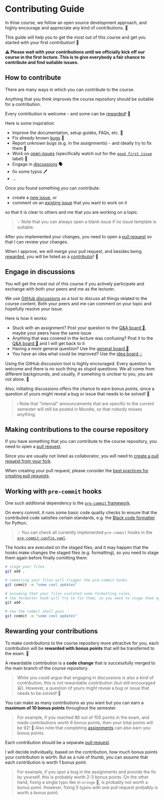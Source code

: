 # Contributing Guide

In thise course, we follow an open source development approach, and highly encourage and appreciate any kind of contributions. 👐

This guide will help you to get the most out of this course and get you started with your first contribution! 🚀

**⚠️ Please wait with your contributions until we officially kick off our course in the first lecture. This is to give everybody a fair chance to contribute and find suitable issues.**

## How to contribute

There are many ways in which you can contribute to the course.

Anything that you think improves the course repository should be suitable for a contribution.

Every contribution is welcome - and some can be [rewarded](#rewarding-your-contributions)! 🏅

Here is some inspiration:

- Improve the documentation, setup guides, FAQs, etc. 📘
- Fix already known [bugs](https://github.com/pkeilbach/htwg-practical-nlp/labels/bug) 🐞
- Report unknown bugs (e.g. in the assignments) - and ideally try to fix them 🔧
- Work on [open issues](https://github.com/pkeilbach/htwg-practical-nlp/issues) (specifically watch out for the [`good first issue`](https://github.com/pkeilbach/htwg-practical-nlp/labels/good%20first%20issue) label) 🐣
- Engage in [discussions](https://github.com/pkeilbach/htwg-practical-nlp/discussions) 🗣️
- fix some typos 🖊️
- ...

Once you found something you can contribute:

- create a [new issue](https://github.com/pkeilbach/htwg-practical-nlp/issues/new/choose), or
- comment on an [existing issue](https://github.com/pkeilbach/htwg-practical-nlp/issues) that you want to work on it

so that it is clear to others and me that you are working on a topic.

> 💡 Note that you can always open a blank issue if no issue template is suitable.

After you implemented your changes, you need to open a [pull request](#making-contributions-to-the-course-repository) so that I can review your changes.

When I approve, we will merge your pull request, and besides being [rewarded](#rewarding-your-contributions), you will be listed as a [contributor](https://github.com/pkeilbach/htwg-practical-nlp/graphs/contributors)! 🎉

## Engage in discussions

You will get the most out of this course if you actively participate and exchange with both your peers and me as the lecturer.

We use [GitHub discussions](https://github.com/pkeilbach/htwg-practical-nlp/discussions) as a tool to discuss all things related to the course content.
Both your peers and me can comment on your topic and hopefully resolve your issue.

Here is how it works:

- Stuck with an assignment? Post your question to the [Q&A board 🙏](https://github.com/pkeilbach/htwg-practical-nlp/discussions/categories/q-a), maybe your peers have the same issue
- Anything that was covered in the lecture was confusing? Post it to the [Q&A board 🙏](https://github.com/pkeilbach/htwg-practical-nlp/discussions/categories/q-a) and I will get back to it
- Having a more general question? Use the [general board 💬](https://github.com/pkeilbach/htwg-practical-nlp/discussions/categories/general)
- You have an idea what could be improved? Use the [idea board 💡](https://github.com/pkeilbach/htwg-practical-nlp/discussions/categories/ideas)

Using the GitHub discussion tool is highly encouraged.
Every question is welcome and there is no such thing as stupid questions.
We all come from different backgrounds, and usually, if somehing is unclear to you, you are not alone. 👐

Also, initiating discussions offers the chance to earn bonus points, since a question of yours might reveal a bug or issue that needs to be solved! 🏅

> ℹ️ Note that "internal" announcements that are specific to the current semester will still be posted in Moodle, so that nobody misses anything.

## Making contributions to the course repository

If you have something that you can contribute to the course repository, you need to open a [pull request](https://docs.github.com/en/pull-requests/collaborating-with-pull-requests/proposing-changes-to-your-work-with-pull-requests/about-pull-requests).

Since you are usually not listed as collaborator, you will need to [create a pull request from your fork](https://docs.github.com/en/pull-requests/collaborating-with-pull-requests/proposing-changes-to-your-work-with-pull-requests/creating-a-pull-request-from-a-fork).

When creating your pull request, please consider the [best practices for creating pull requests](https://docs.github.com/en/pull-requests/collaborating-with-pull-requests/getting-started/best-practices-for-pull-requests#best-practices-for-creating-pull-requests).

## Working with `pre-commit` hooks

One such additional dependency is the [`pre-commit` framework](https://pre-commit.com/).

On every commit, it runs some basic code quality checks to ensure that the contributed code satisfies certain standards, e.g. the [Black code formatter](https://black.readthedocs.io/en/stable/) for Python.

> 💡 You can check all currently implemented `pre-commit` hooks in the [`pre-commit-config.yaml`](https://github.com/pkeilbach/htwg-practical-nlp/blob/main/.pre-commit-config.yaml).

The hooks are executed on the staged files, and it may happen that the hooks make changes the staged files (e.g. formatting), so you need to stage them again before finally comitting them:

```sh
# stage your files
git add .

# commiting your files will trigger the pre-commit hooks
git commit -m "some cool updates"

# assuming that your files violated some formatting rules,
# the formatter hook will try to fix them, so you need to stage them again
git add .

# now the commit shall pass
git commit -m "some cool updates"
```

## Rewarding your contributions

To make contributions to the course repository more attractive for you, each contribution will be **rewarded with bonus points** that will be transferred to the exam. 🏅

A rewardable contribution is a **code change** that is successfully merged to the main branch of the course repository.

> While you could argue that engaging in discussions is also a kind of contribution, this is not rewardable contribution (but still encouraged 😃).
> However, a question of yours might reveal a bug or issue that needs to be solved! 🏅

You can make as many contributions as you want but you can earn a **maximum of 10 bonus points** throughout the semester.

> For example, if you reached 86 out of 100 points in the exam, and made contributions worth 6 bonus points, then your total points will be 92! 🚀
> Also note that completing [assignments](https://pkeilbach.github.io/htwg-practical-nlp/assignments/) can also earn you bonus points.

Each contribution should be a separate [pull request](#making-contributions-to-the-course-repository).

I will decide individually, based on the contribution, how much bonus points your contribution is worth.
But as a rule of thumb, you can assume that each contribution is worth 1 bonus point.

> For example, if you spot a bug in the assignments and provide the fix by yourself, this is probably worth 2-3 bonus points.
> On the other hand, fixing a single typo like in `orsnge` 🍊, is probably not worth a bonus point.
> However, fixing 5 typos with one pull request probably is worth a bonus point.
